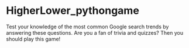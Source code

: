 # HigherLower_pythongame
Test your knowledge of the most common Google search trends by answering these questions. Are you a fan of trivia and quizzes? Then you should play this game!
